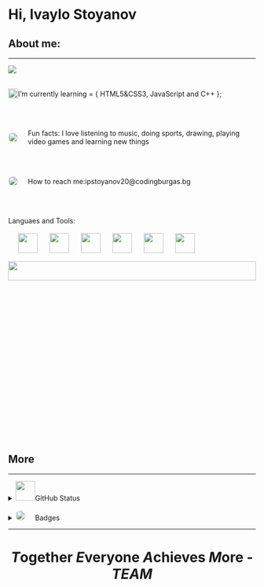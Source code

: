 <h1 align = "left">Hi, Ivaylo Stoyanov</h1>
<h2 align = "left">About me:</h2>
<hr height = "6px">
<a href="![image](https://user-images.githubusercontent.com/85339464/139309838-029b71c7-f9c0-4b39-8ca3-f01d0c3e3e14.png)"><img src="https://hits.seeyoufarm.com/api/count/incr/badge.svg?url=https%3A%2F%2Fgithub.com%2Fipstoyanov20&count_bg=%23FF0000&title_bg=%234C3232&icon=&icon_color=%23E7E7E7&title=Visitiors&edge_flat=false"/></a>
<br><br>
<p align = "left" style = "display: flex;align-items: center;"><img src= "https://cdn-icons-png.flaticon.com/128/5431/5431415.png" width="20px" height="20px" border-radius = "100%">   I’m currently learning = { HTML5&CSS3, JavaScript and C++ }; </p>
<br><br>
<p  align = "left" style = "display: flex;align-items: center;"><img src= "https://cdn-icons-png.flaticon.com/128/1764/1764591.png" height="20px" style = "margin-right: 20px;border-radius: 100%;">   Fun facts: I love listening to music, doing sports, drawing, playing video games and learning new things</p>
<br><br>
<p align = "left" style = "display: flex;align-items: center;"><img src= "https://cdn-icons-png.flaticon.com/128/552/552489.png" width="20px" height="20px" style = "margin-right: 20px;border-radius: 100%;">   How to reach me: <a style = "text-decoration: none;" href = "mailto:ipstoyanov20@codingburgas.bg">ipstoyanov20@codingburgas.bg</a></p>
<br><br>
<p align = "left">Languaes and Tools:
<br><br>
<img src = "https://code.visualstudio.com/assets/branding/app-icon.png" width = "40px" height = "40px" style = "margin-left:20px;">
<img src = "https://cdn-icons-png.flaticon.com/128/888/888847.png" width = "40px" height = "40px" style = "margin-left:20px;">
<img src = "https://cdn-icons-png.flaticon.com/128/888/888859.png" width = "40px" height = "40px" style = "margin-left:20px;">
<img src = "https://cdn-icons-png.flaticon.com/128/4785/4785958.png" width = "40px" height = "40px"  style = "margin-left:20px;">
<img src = "https://cdn-icons-png.flaticon.com/128/179/179323.png" width = "40px" height = "40px" style = "margin-left:20px;">
  <img src = "https://images.ctfassets.net/23aumh6u8s0i/2QjNmyDo6LfK4HC8F1q4qw/b8baddde46d79ec9432a15f14b4a41a2/javascript" width = "40px" height = "40px" style = "margin-left:20px;">
</p>

<img align = "right" width = "100%" height="10%" src = "https://cdn.dribbble.com/users/1355613/screenshots/10374655/media/5691629ca1e7389c34a9c0dae158b976.gif">
<br><br>
<h2 align = "left">More</h2>
<hr height = "6px">
<details align = "left">
<summary><img src= "https://cdn-icons-png.flaticon.com/128/1786/1786640.png" width = "40px" height = "40px">GitHub Status</summary>
<img src = "https://github-readme-stats.vercel.app/api?username=ipstoyanov20&&show_icons=true&title_color=ffffff&icon_color=bb2acf&text_color=daf7dc&bg_color=151515">
</details>
<br>
<details align = "left">
<summary><img src= "https://cdn-icons-png.flaticon.com/128/1255/1255953.png" width="20px" height="20px" style = "margin-right: 20px;border-radius: 100%;">Badges</summary>
<img src = "https://image.pngaaa.com/519/1439519-small.png">
</details>
<hr>
<h1 align= "center"><i>T</i>ogether <i>E</i>veryone <i>A</i>chieves <i>M</i>ore - <i>TEAM</i></h1>

